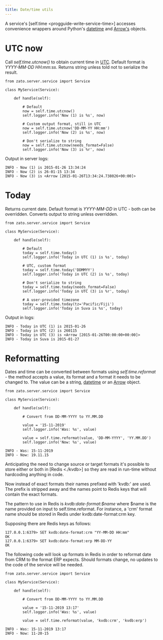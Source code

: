 ```yaml
---
title: Date/time utils
---
```


A service\'s [self.time \<progguide-write-service-time\>] accesses convenience wrappers around Python\'s
[datetime](https://docs.python.org/2.7/library/datetime.html) and [Arrow\'s](https://github.com/crsmithdev/arrow) objects.

UTC now
=======

Call *self.time.utcnow()* to obtain current time in [UTC](https://en.wikipedia.org/wiki/UTC). Default format is
*YYYY-MM-DD HH:mm:ss*. Returns string unless told not to serialize the result.

``` {.python}
from zato.server.service import Service

class MyService(Service):

    def handle(self):

        # Default
        now = self.time.utcnow()
        self.logger.info('Now (1) is %s', now)

        # Custom output format, still in UTC
        now = self.time.utcnow('DD-MM-YY HH:mm')
        self.logger.info('Now (2) is %s', now)

        # Don't serialize to string
        now = self.time.utcnow(needs_format=False)
        self.logger.info('Now (3) is %r', now)
```

Output in server logs:

``` {.python}
INFO - Now (1) is 2015-01-26 13:34:24
INFO - Now (2) is 26-01-15 13:34
INFO - Now (3) is <Arrow [2015-01-26T13:34:24.738026+00:00]>
```

Today
=====

Returns current date. Default format is *YYYY-MM-DD* in UTC - both can be overridden. Converts output to string unless overridden.

``` {.python}
from zato.server.service import Service

class MyService(Service):

    def handle(self):

        # Default
        today = self.time.today()
        self.logger.info('Today in UTC (1) is %s', today)

        # UTC, custom format
        today = self.time.today('DDMMYY')
        self.logger.info('Today in UTC (2) is %s', today)

        # Don't serialize to string
        today = self.time.today(needs_format=False)
        self.logger.info('Today in UTC (3) is %r', today)

        # A user-provided timezone
        today = self.time.today(tz='Pacific/Fiji')
        self.logger.info('Today in Suva is %s', today)
```

Output in logs:

``` {.python}
INFO - Today in UTC (1) is 2015-01-26
INFO - Today in UTC (2) is 260115
INFO - Today in UTC (3) is <Arrow [2015-01-26T00:00:00+00:00]>
INFO - Today in Suva is 2015-01-27
```

Reformatting
============

Dates and time can be converted between formats using *self.time.reformat* - the method accepts a value, its format and a format
it needs to be changed to. The value can be a string, [datetime](https://docs.python.org/2.7/library/datetime.html) or an
[Arrow](https://github.com/crsmithdev/arrow) object.

``` {.python}
from zato.server.service import Service

class MyService(Service):

    def handle(self):

        # Convert from DD-MM-YYYY to YY.MM.DD

        value = '15-11-2019'
        self.logger.info('Was: %s', value)

        value = self.time.reformat(value, 'DD-MM-YYYY', 'YY.MM.DD')
        self.logger.info('Now: %s', value)
```

``` {.python}
INFO - Was: 15-11-2019
INFO - Now: 19.11.15
```

Anticipating the need to change source or target formats it\'s possible to store either or both in [Redis \<./kvdb\>] so they
are read in run-time without hardcoding anything in code.

Now instead of exact formats their names prefixed with \'kvdb:\' are used. The prefix is stripped away and the names point
to Redis keys that will contain the exact formats.

The pattern to use in Redis is *kvdb:date-format:\$name* where \$name is the name provided on input to self.time.reformat.
For instance, a \'crm\' format name should be stored in Redis under kvdb:date-format:crm key.

Supposing there are Redis keys as follows:

``` {.python}
127.0.0.1:6379> SET kvdb:date-format:crm "YY-MM-DD HH:mm"
OK
127.0.0.1:6379> SET kvdb:date-format:erp MM-DD-YY
OK
```

The following code will look up formats in Redis in order to reformat date from CRM to the format ERP expects. Should formats change,
no updates to the code of the service will be needed.

``` {.python}
from zato.server.service import Service

class MyService(Service):

    def handle(self):

        # Convert from DD-MM-YYYY to YY.MM.DD

        value = '15-11-2019 13:17'
        self.logger.info('Was: %s', value)

        value = self.time.reformat(value, 'kvdb:crm', 'kvdb:erp')
```

``` {.python}
INFO - Was: 15-11-2019 13:17
INFO - Now: 11-20-15
```
